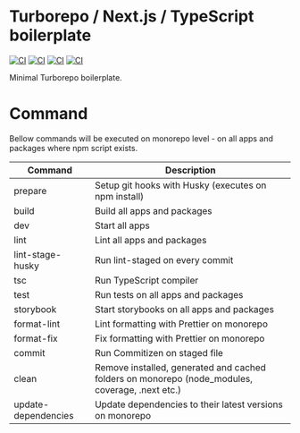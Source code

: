# Turborepo / Next.js / TypeScript boilerplate

[![CI][lint-badge]][lint-url]
[![CI][tsc-badge]][tsc-url]
[![CI][build-badge]][build-url]
[![CI][test-badge]][test-url]

Minimal Turborepo boilerplate.

# Command

Bellow commands will be executed on monorepo level - on all apps and packages where npm script exists.

| Command             | Description                                                                                     |
| ------------------- | ----------------------------------------------------------------------------------------------- |
| prepare             | Setup git hooks with Husky (executes on npm install)                                            |
| build               | Build all apps and packages                                                                     |
| dev                 | Start all apps                                                                                  |
| lint                | Lint all apps and packages                                                                      |
| lint-stage-husky    | Run lint-staged on every commit                                                                 |
| tsc                 | Run TypeScript compiler                                                                         |
| test                | Run tests on all apps and packages                                                              |
| storybook           | Start storybooks on all apps and packages                                                       |
| format-lint         | Lint formatting with Prettier on monorepo                                                       |
| format-fix          | Fix formatting with Prettier on monorepo                                                        |
| commit              | Run Commitizen on staged file                                                                   |
| clean               | Remove installed, generated and cached folders on monorepo (node_modules, coverage, .next etc.) |
| update-dependencies | Update dependencies to their latest versions on monorepo                                        |

[lint-badge]: https://github.com/mkosir/turborepo-boilerplate/actions/workflows/lint.yml/badge.svg
[lint-url]: https://github.com/mkosir/turborepo-boilerplate/actions/workflows/lint.yml
[tsc-badge]: https://github.com/mkosir/turborepo-boilerplate/actions/workflows/tsc.yml/badge.svg
[tsc-url]: https://github.com/mkosir/turborepo-boilerplate/actions/workflows/tsc.yml
[build-badge]: https://github.com/mkosir/turborepo-boilerplate/actions/workflows/build.yml/badge.svg
[build-url]: https://github.com/mkosir/turborepo-boilerplate/actions/workflows/build.yml
[test-badge]: https://github.com/mkosir/turborepo-boilerplate/actions/workflows/test.yml/badge.svg
[test-url]: https://github.com/mkosir/turborepo-boilerplate/actions/workflows/test.yml
